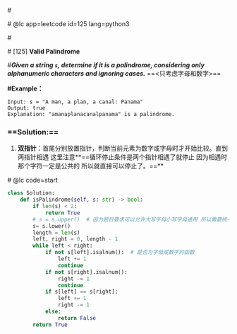 \#

\# @lc app=leetcode id=125 lang=python3

\#

\# [125] **Valid Palindrome**

\#***Given a string `s`, determine if it is a palindrome, considering only alphanumeric characters and ignoring cases.*** ==<只考虑字母和数字>==

**#Example：**

```
Input: s = "A man, a plan, a canal: Panama"
Output: true
Explanation: "amanaplanacanalpanama" is a palindrome.
```

### ==Solution:==

1. **双指针**：首尾分别放置指针，判断当前元素为数字或字母时才开始比较。直到两指针相遇 这里注意**==循环停止条件是两个指针相遇了就停止 因为相遇时那个字符一定是公共的 所以就直接可以停止了。==**

\# @lc code=start

```python
class Solution:
    def isPalindrome(self, s: str) -> bool:
        if len(s) < 2:
            return True
        # s = s.upper()  # 因为题目要求可以允许大写字母小写字母通用 所以需要统一转换后进行判断
        s= s.lower()
        length = len(s)
        left, right = 0, length - 1
        while left < right:
            if not s[left].isalnum():  # 是否为字母或数字的函数
                left += 1
                continue
            if not s[right].isalnum():
                right -= 1
                continue
            if s[left] == s[right]:
                left += 1
                right -= 1
            else:
                return False
        return True
```